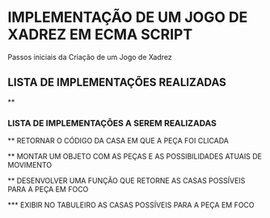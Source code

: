 # IMPLEMENTAÇÃO DE UM JOGO DE XADREZ EM ECMA SCRIPT

Passos iniciais da Criação de um Jogo de Xadrez

## LISTA DE IMPLEMENTAÇÕES REALIZADAS

**

### LISTA DE IMPLEMENTAÇÕES A SEREM REALIZADAS

** RETORNAR O CÓDIGO DA CASA EM QUE A PEÇA FOI CLICADA

** MONTAR UM OBJETO COM AS PEÇAS E AS POSSIBILIDADES ATUAIS DE MOVIMENTO

** DESENVOLVER UMA FUNÇÃO QUE RETORNE AS CASAS POSSÍVEIS PARA A PEÇA EM FOCO

*** EXIBIR NO TABULEIRO AS CASAS POSSÍVEIS PARA A PEÇA EM FOCO
